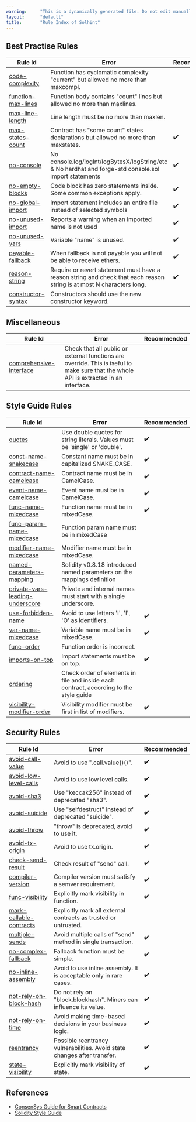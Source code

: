 ```yaml
---
warning:     "This is a dynamically generated file. Do not edit manually."
layout:      "default"
title:       "Rule Index of Solhint"
---
```


## Best Practise Rules

| Rule Id                                                            | Error                                                                                                                 | Recommended |
| ------------------------------------------------------------------ | --------------------------------------------------------------------------------------------------------------------- | ----------- |
| [code-complexity](./rules/best-practises/code-complexity.md)       | Function has cyclomatic complexity "current" but allowed no more than maxcompl.                                       |             |
| [function-max-lines](./rules/best-practises/function-max-lines.md) | Function body contains "count" lines but allowed no more than maxlines.                                               |             |
| [max-line-length](./rules/best-practises/max-line-length.md)       | Line length must be no more than maxlen.                                                                              |             |
| [max-states-count](./rules/best-practises/max-states-count.md)     | Contract has "some count" states declarations but allowed no more than maxstates.                                     | ✔️          |
| [no-console](./rules/best-practises/no-console.md)                 | No console.log/logInt/logBytesX/logString/etc & No hardhat and forge-std console.sol import statements                | ✔️          |
| [no-empty-blocks](./rules/best-practises/no-empty-blocks.md)       | Code block has zero statements inside. Some common exceptions apply.                                                  | ✔️          |
| [no-global-import](./rules/best-practises/no-global-import.md)     | Import statement includes an entire file instead of selected symbols                                                  | ✔️          |
| [no-unused-import](./rules/best-practises/no-unused-import.md)     | Reports a warning when an imported name is not used                                                                   | ✔️          |
| [no-unused-vars](./rules/best-practises/no-unused-vars.md)         | Variable "name" is unused.                                                                                            | ✔️          |
| [payable-fallback](./rules/best-practises/payable-fallback.md)     | When fallback is not payable you will not be able to receive ethers.                                                  | ✔️          |
| [reason-string](./rules/best-practises/reason-string.md)           | Require or revert statement must have a reason string and check that each reason string is at most N characters long. | ✔️          |
| [constructor-syntax](./rules/best-practises/constructor-syntax.md) | Constructors should use the new constructor keyword.                                                                  |             |
        

## Miscellaneous

| Rule Id                                                                     | Error                                                                                                                                  | Recommended |
| --------------------------------------------------------------------------- | -------------------------------------------------------------------------------------------------------------------------------------- | ----------- |
| [comprehensive-interface](./rules/miscellaneous/comprehensive-interface.md) | Check that all public or external functions are override. This is iseful to make sure that the whole API is extracted in an interface. |             |
        

## Style Guide Rules

| Rule Id                                                                              | Error                                                                                  | Recommended |
| ------------------------------------------------------------------------------------ | -------------------------------------------------------------------------------------- | ----------- |
| [quotes](./rules/miscellaneous/quotes.md)                                            | Use double quotes for string literals. Values must be 'single' or 'double'.            | ✔️          |
| [const-name-snakecase](./rules/naming/const-name-snakecase.md)                       | Constant name must be in capitalized SNAKE_CASE.                                       | ✔️          |
| [contract-name-camelcase](./rules/naming/contract-name-camelcase.md)                 | Contract name must be in CamelCase.                                                    | ✔️          |
| [event-name-camelcase](./rules/naming/event-name-camelcase.md)                       | Event name must be in CamelCase.                                                       | ✔️          |
| [func-name-mixedcase](./rules/naming/func-name-mixedcase.md)                         | Function name must be in mixedCase.                                                    | ✔️          |
| [func-param-name-mixedcase](./rules/naming/func-param-name-mixedcase.md)             | Function param name must be in mixedCase                                               |             |
| [modifier-name-mixedcase](./rules/naming/modifier-name-mixedcase.md)                 | Modifier name must be in mixedCase.                                                    |             |
| [named-parameters-mapping](./rules/naming/named-parameters-mapping.md)               | Solidity v0.8.18 introduced named parameters on the mappings definition                |             |
| [private-vars-leading-underscore](./rules/naming/private-vars-leading-underscore.md) | Private and internal names must start with a single underscore.                        |             |
| [use-forbidden-name](./rules/naming/use-forbidden-name.md)                           | Avoid to use letters 'I', 'l', 'O' as identifiers.                                     | ✔️          |
| [var-name-mixedcase](./rules/naming/var-name-mixedcase.md)                           | Variable name must be in mixedCase.                                                    | ✔️          |
| [func-order](./rules/order/func-order.md)                                            | Function order is incorrect.                                                           |             |
| [imports-on-top](./rules/order/imports-on-top.md)                                    | Import statements must be on top.                                                      | ✔️          |
| [ordering](./rules/order/ordering.md)                                                | Check order of elements in file and inside each contract, according to the style guide |             |
| [visibility-modifier-order](./rules/order/visibility-modifier-order.md)              | Visibility modifier must be first in list of modifiers.                                | ✔️          |
        

## Security Rules

| Rule Id                                                                | Error                                                                    | Recommended |
| ---------------------------------------------------------------------- | ------------------------------------------------------------------------ | ----------- |
| [avoid-call-value](./rules/security/avoid-call-value.md)               | Avoid to use ".call.value()()".                                          | ✔️          |
| [avoid-low-level-calls](./rules/security/avoid-low-level-calls.md)     | Avoid to use low level calls.                                            | ✔️          |
| [avoid-sha3](./rules/security/avoid-sha3.md)                           | Use "keccak256" instead of deprecated "sha3".                            | ✔️          |
| [avoid-suicide](./rules/security/avoid-suicide.md)                     | Use "selfdestruct" instead of deprecated "suicide".                      | ✔️          |
| [avoid-throw](./rules/security/avoid-throw.md)                         | "throw" is deprecated, avoid to use it.                                  | ✔️          |
| [avoid-tx-origin](./rules/security/avoid-tx-origin.md)                 | Avoid to use tx.origin.                                                  | ✔️          |
| [check-send-result](./rules/security/check-send-result.md)             | Check result of "send" call.                                             | ✔️          |
| [compiler-version](./rules/security/compiler-version.md)               | Compiler version must satisfy a semver requirement.                      | ✔️          |
| [func-visibility](./rules/security/func-visibility.md)                 | Explicitly mark visibility in function.                                  | ✔️          |
| [mark-callable-contracts](./rules/security/mark-callable-contracts.md) | Explicitly mark all external contracts as trusted or untrusted.          |             |
| [multiple-sends](./rules/security/multiple-sends.md)                   | Avoid multiple calls of "send" method in single transaction.             | ✔️          |
| [no-complex-fallback](./rules/security/no-complex-fallback.md)         | Fallback function must be simple.                                        | ✔️          |
| [no-inline-assembly](./rules/security/no-inline-assembly.md)           | Avoid to use inline assembly. It is acceptable only in rare cases.       | ✔️          |
| [not-rely-on-block-hash](./rules/security/not-rely-on-block-hash.md)   | Do not rely on "block.blockhash". Miners can influence its value.        | ✔️          |
| [not-rely-on-time](./rules/security/not-rely-on-time.md)               | Avoid making time-based decisions in your business logic.                | ✔️          |
| [reentrancy](./rules/security/reentrancy.md)                           | Possible reentrancy vulnerabilities. Avoid state changes after transfer. | ✔️          |
| [state-visibility](./rules/security/state-visibility.md)               | Explicitly mark visibility of state.                                     | ✔️          |
        

## References

- [ConsenSys Guide for Smart Contracts](https://consensys.github.io/smart-contract-best-practices/recommendations/)
- [Solidity Style Guide](http://solidity.readthedocs.io/en/develop/style-guide.html)

